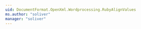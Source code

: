 ```yaml
---
uid: DocumentFormat.OpenXml.Wordprocessing.RubyAlignValues
ms.author: "soliver"
manager: "soliver"
---
```

